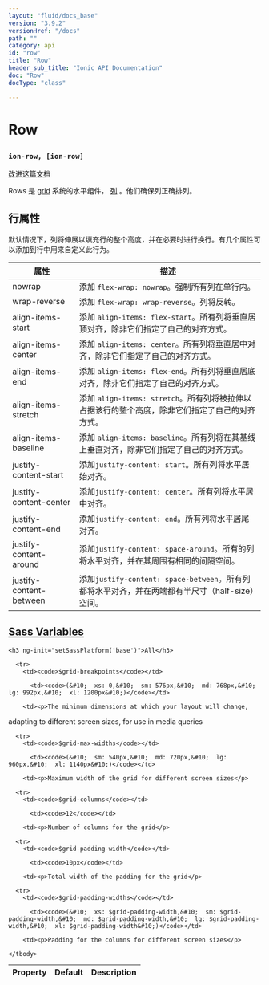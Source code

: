 ```yaml
---
layout: "fluid/docs_base"
version: "3.9.2"
versionHref: "/docs"
path: ""
category: api
id: "row"
title: "Row"
header_sub_title: "Ionic API Documentation"
doc: "Row"
docType: "class"

---
```










<h1 class="api-title">
<a class="anchor" name="row" href="#row"></a>

Row
<h3><code>ion-row, [ion-row]</code></h3>






</h1>

<a class="improve-v2-docs" href="http://github.com/ionic-team/ionic/edit/v3/src/components/grid/row.ts#L0">
改进这篇文档
</a>






<p>Rows 是 <a href="../Grid">grid</a> 系统的水平组件， <a href="../Col">列</a> 。他们确保列正确排列。</p>
<h2 id="row-attributes">行属性</h2>
<p>默认情况下，列将伸展以填充行的整个高度，并在必要时进行换行。有几个属性可以添加到行中用来自定义此行为。</p>


<table>
<thead>
<tr>
<th>属性</th>
<th>描述</th>
</tr>
</thead>
<tbody>
<tr>
<td>nowrap</td>
<td>添加 <code>flex-wrap: nowrap</code>。强制所有列在单行内。</td>
</tr>
<tr>
<td>wrap-reverse</td>
<td>添加 <code>flex-wrap: wrap-reverse</code>。列将反转。</td>
</tr>
<tr>
<td>align-items-start</td>
<td>添加 <code>align-items: flex-start</code>。所有列将垂直居顶对齐，除非它们指定了自己的对齐方式。</td>
</tr>
<tr>
<td>align-items-center</td>
<td>添加 <code>align-items: center</code>。所有列将垂直居中对齐，除非它们指定了自己的对齐方式。</td>
</tr>
<tr>
<td>align-items-end</td>
<td>添加 <code>align-items: flex-end</code>。所有列将垂直居底对齐，除非它们指定了自己的对齐方式。</td>
</tr>
<tr>
<td>align-items-stretch</td>
<td>添加 <code>align-items: stretch</code>。所有列将被拉伸以占据该行的整个高度，除非它们指定了自己的对齐方式。</td>
</tr>
<tr>
<td>align-items-baseline</td>
<td>添加 <code>align-items: baseline</code>。所有列将在其基线上垂直对齐，除非它们指定了自己的对齐方式。</td>
</tr>
<tr>
<td>justify-content-start</td>
<td>添加<code>justify-content: start</code>。所有列将水平居始对齐。</td>
</tr>
<tr>
<td>justify-content-center</td>
<td>添加<code>justify-content: center</code>。所有列将水平居中对齐。</td>
</tr>
<tr>
<td>justify-content-end</td>
<td>添加<code>justify-content: end</code>。所有列将水平居尾对齐。</td>
</tr>
<tr>
<td>justify-content-around</td>
<td>添加<code>justify-content: space-around</code>。所有的列将水平对齐，并在其周围有相同的间隔空间。</td>
</tr>
<tr>
<td>justify-content-between</td>
<td>添加<code>justify-content: space-between</code>。所有列都将水平对齐，并在两端都有半尺寸（half-size）空间。</td>
</tr>
</tbody>
</table>




<!-- @usage tag -->


<!-- @property tags -->



<!-- instance methods on the class -->


  <h2 id="sass-variable-header"><a class="anchor" name="sass-variables" href="#sass-variables">Sass Variables</a></h2>
  <div id="sass-variables" ng-controller="SassToggleCtrl">
  <div class="sass-platform-toggle">

    <h3 ng-init="setSassPlatform('base')">All</h3>

  </div>



  <table ng-show="active === 'base'" id="sass-base" class="table param-table" style="margin:0;">
    <thead>
      <tr>
        <th>Property</th>
        <th>Default</th>
        <th>Description</th>
      </tr>
    </thead>
    <tbody>

      <tr>
        <td><code>$grid-breakpoints</code></td>

          <td><code>(&#10;  xs: 0,&#10;  sm: 576px,&#10;  md: 768px,&#10;  lg: 992px,&#10;  xl: 1200px&#10;)</code></td>

        <td><p>The minimum dimensions at which your layout will change,
adapting to different screen sizes, for use in media queries</p>
</td>
      </tr>

      <tr>
        <td><code>$grid-max-widths</code></td>

          <td><code>(&#10;  sm: 540px,&#10;  md: 720px,&#10;  lg: 960px,&#10;  xl: 1140px&#10;)</code></td>

        <td><p>Maximum width of the grid for different screen sizes</p>
</td>
      </tr>

      <tr>
        <td><code>$grid-columns</code></td>

          <td><code>12</code></td>

        <td><p>Number of columns for the grid</p>
</td>
      </tr>

      <tr>
        <td><code>$grid-padding-width</code></td>

          <td><code>10px</code></td>

        <td><p>Total width of the padding for the grid</p>
</td>
      </tr>

      <tr>
        <td><code>$grid-padding-widths</code></td>

          <td><code>(&#10;  xs: $grid-padding-width,&#10;  sm: $grid-padding-width,&#10;  md: $grid-padding-width,&#10;  lg: $grid-padding-width,&#10;  xl: $grid-padding-width&#10;)</code></td>

        <td><p>Padding for the columns for different screen sizes</p>
</td>
      </tr>

    </tbody>
  </table>

</div>



<!-- related link --><!-- end content block -->


<!-- end body block -->

